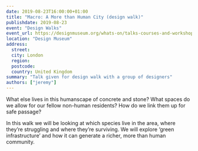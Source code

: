 ```yaml
---
date: 2019-08-23T16:00:00+01:00
title: "Macro: A More than Human City (design walk)"
publishdate: 2019-08-23
event: "Design Walks"
event_url: https://designmuseum.org/whats-on/talks-courses-and-workshops-3/walking-the-city-london-ecologies
location: "Design Museum"
address:
  street:
  city: London
  region:
  postcode:
  country: United Kingdom
summary: "Talk given for design walk with a group of designers"
authors: ["jeremy"]
---
```


What else lives in this humanscape of concrete and stone? What spaces do we allow for our fellow non-human residents? How do we link them up for safe passage?
 
In this walk we will be looking at which species live in the area, where they’re struggling and where they’re surviving. We will explore ‘green infrastructure’ and how it can generate a richer, more than human community.